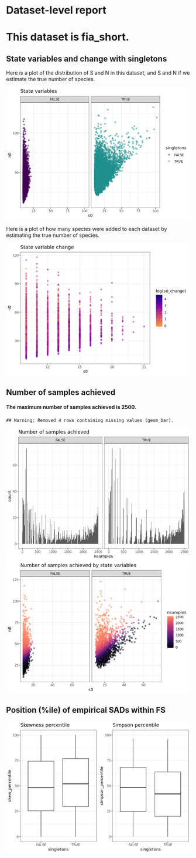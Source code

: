 Dataset-level report
================

This dataset is fia\_short.
===========================

State variables and change with singletons
------------------------------------------

Here is a plot of the distribution of S and N in this dataset, and S and N if we estimate the true number of species.

![](fia_short_report_files/figure-markdown_github/statevars-1.png)

Here is a plot of how many species were added to each dataset by estimating the true number of species.

![](fia_short_report_files/figure-markdown_github/sv%20change-1.png)

Number of samples achieved
--------------------------

#### The maximum number of samples achieved is 2500.

    ## Warning: Removed 4 rows containing missing values (geom_bar).

![](fia_short_report_files/figure-markdown_github/plot%20nb%20samples-1.png)![](fia_short_report_files/figure-markdown_github/plot%20nb%20samples-2.png)

Position (%ile) of empirical SADs within FS
-------------------------------------------

![](fia_short_report_files/figure-markdown_github/empirical%20positions-1.png)
